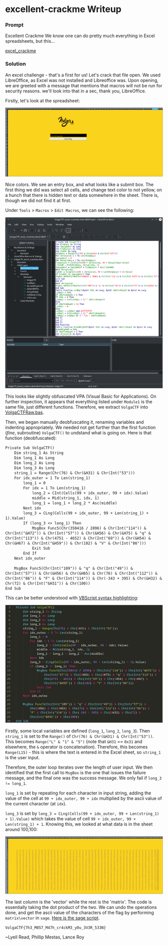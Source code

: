 # excellent-crackme Writeup

### Prompt

Excellent Crackme
We know one can do pretty much everything in Excel spreadsheets, but this...

[excel_crackme](VolgaCTF_excel_crackme.xlsm)

### Solution

An excel challenge - that's a first for us! Let's crack that file open. We used LibreOffice, as Excel was not installed and Libreoffice was. Upon opening, we are greeted with a message that mentions that macros will not be run for security reasons. we'll look into that in a sec, thank you, LibreOffice. 

Firstly, let's look at the spreadsheet:

![Image](sheet.png)

Nice colors. We see an entry box, and what looks like a submit box. The first thing we did was select all cells, and change text color to not yellow, on a hunch that there is hidden text or data somewhere in the sheet. There is, though we did not find it at first.

Under `Tools` > `Macros` > `Edit Macros`, we can see the following:

![Image](macros.png)

This looks like slightly obfuscated VPA (Visual Basic for Applications). On further inspection, it appears that everything listed under `Module1` is the same file, just different functions. Therefore, we extract `VolgaCTF` into [VolgaCTFRaw.bas](VolgaCTFRaw.bas). 

Then, we began manually deobfuscating it, renaming variables and indenting appropriately. We needed not get further than the first function (*fine*, subroutine) `VolgaCTF()` to undstand what is going on. Here is that function (deobfuscated):

```basic
Private Sub VolgaCTF()
	Dim string_1 As String
	Dim long_1 As Long
	Dim long_2 As Long
	Dim long_3 As Long
	string_1 = Range(Chr(76) & Chr(&H31) & Chr(Int("53")))
	For idx_outer = 1 To Len(string_1)
		long_1 = 0
		For idx = 1 To Len(string_1)
			long_2 = CInt(Cells(99 + idx_outer, 99 + idx).Value)
			middle = Mid(string_1, idx, 1)
			long_1 = long_1 + long_2 * Asc(middle)
		Next idx
		long_3 = CLng(Cells(99 + idx_outer, 99 + Len(string_1) + 1).Value)
		If (long_3 <> long_1) Then
			MsgBox Func5(Chr(350416 / 2896) & Chr(Int("114")) & Chr(Int("&H72")) & Chr(Int("57")) & Chr(&H56) & Chr(&H75) & "q" & Chr(Int("113")) & Chr(4751 - 4652) & Chr(Int("69")) & Chr(&H54) & Chr(&H67) & Chr(Int("&H59")) & Chr(102) & "V" & Chr(Int("86")))
			Exit Sub
		End If
	Next idx_outer

	MsgBox Func5(Chr(Int("109")) & "q" & Chr(Int("49")) & Chr(Int("57")) & Chr(&H56) & Chr(&H65) & Chr(76) & Chr(Int("112")) & Chr(Int("86")) & "F" & Chr(Int("114")) & Chr(-343 + 395) & Chr(&H32) & Chr(72) & Chr(Int("&H31")) & Chr(100))
End Sub
```

This can be better understood with [VBScript syntax highlighting](https://github.com/SublimeText/VBScript):

![Image](volgactf.png)

Firstly, some local variables are defined (`long_1`, `long_2`, `long_3`). Then `string_1` is set to the `Range()` of `Chr(76) & Chr(&H31) & Chr(Int("53"))`. This becomes `Range("L" & "1" & "5")` (note that `&H31` == `0x31` and elsewhere, the `&` operator is concatenation). Therefore, this becomes `Range(L15)` - this is where the text is entered in the Excel sheet, so `string_1` is the user input.

Therefore, the outer loop iterates over the length of user input. We then identified that the first call to `MsgBox` is the one that issues the failure message, and the final one was the success message. We only fail if `long_3 != long_1`. 

`long_1` is set by repeating for each character in input string, adding the value of the cell at `99 + idx_outer, 99 + idx` multiplied by the ascii value of the current character (at `idx`). 

`long_3` is set by `long_3 = CLng(Cells(99 + idx_outer, 99 + Len(string_1) + 1).Value)` which takes the value of cell `99 + idx_outer, 99 + Len(string_1) + 1`. Knowing this, we looked at what data is in the sheet around 100,100:

![Image](data.png)

The last column is the 'vector' while the rest is the 'matrix'. The code is essentially taking the dot product of the two. We can undo the operations done, and get the ascii value of the characters of the flag by performing `matrix\vector` in `sage`. [Here is the sage script](excellent-crackme-solve.sage).

```
VolgaCTF{7h3_M057_M47h_cr4ckM3_y0u_3V3R_533N}
```

~Lyell Read, Phillip Mestas, Lance Roy
